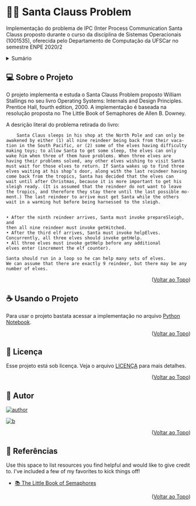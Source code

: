 # 🎅🏻 Santa Clauss Problem

Implementação do problema de IPC (Inter Process Communication Santa Clauss proposto durante o curso da disciplina de Sistemas Operacionais (1001535), oferecida pelo Departamento de Computação da UFSCar no semestre ENPE 2020/2

<div id="top"></div>
<!-- Sumário -->
<details>
  <summary>Sumário</summary>
  <ol>
    <li><a href="#sobre-o-projeto">💻 Sobre o Projeto</a></li>
    <li><a href="#usando">☕ Usando o Projeto</a></li>
    <li><a href="#Licença">📝 Licença</a></li>
    <li><a href="#Autor">📧 Autor</a></li>
    <li><a href="#Referências">📝 Referências</a></li>
  </ol>
</details>

<div id="sobre-o-projeto"></div>
<!-- ABOUT THE PROJECT -->

## 💻 Sobre o Projeto

O projeto implementa e estuda o Santa Clauss Problem proposto William Stallings no seu livro Operating Systems: Internals and Design Principles. Prentice Hall, fourth edition, 2000. A implementação é baseada na resolução proposta no The Little Book of Semaphores de Allen B. Downey.

A desrição literal do problema retirada do livro:
```
    Santa Claus sleeps in his shop at the North Pole and can only be
awakened by either (1) all nine reindeer being back from their vaca-
tion in the South Pacific, or (2) some of the elves having difficulty
making toys; to allow Santa to get some sleep, the elves can only
wake him when three of them have problems. When three elves are
having their problems solved, any other elves wishing to visit Santa
must wait for those elves to return. If Santa wakes up to find three
elves waiting at his shop’s door, along with the last reindeer having
come back from the tropics, Santa has decided that the elves can
wait until after Christmas, because it is more important to get his
sleigh ready. (It is assumed that the reindeer do not want to leave
the tropics, and therefore they stay there until the last possible mo-
ment.) The last reindeer to arrive must get Santa while the others
wait in a warming hut before being harnessed to the sleigh.


• After the ninth reindeer arrives, Santa must invoke prepareSleigh, and
then all nine reindeer must invoke getHitched.
• After the third elf arrives, Santa must invoke helpElves. 
Concurrently, all three elves should invoke getHelp.
• All three elves must invoke getHelp before any additional 
elves enter (increment the elf counter).

Santa should run in a loop so he can help many sets of elves. 
We can assume that there are exactly 9 reindeer, but there may be any number of elves.
```

<p align="right">(<a href="#top">Voltar ao Topo</a>)</p>

<div id="usando"></div>
<!-- USAGE EXAMPLES -->

## ☕ Usando o Projeto

Para usar o projeto bastata acessar a implementação no arquivo [Python Notebook](https://github.com/souzaitor/Santa-Clauss-Problem/blob/main/Trabalho_SO_Santa_Claus_Problem.ipynb).


<p align="right">(<a href="#top">Voltar ao Topo</a>)</p>

<div id="Licença"></div>
<!-- Licença -->

## 📝 Licença

Esse projeto está sob licença. Veja o arquivo [LICENÇA](https://github.com/souzaitor/Santa-Clauss-Problem/blob/main/LICENSE) para mais detalhes.

<p align="right">(<a href="#top">Voltar ao Topo</a>)</p>

<div id="Autor"></div>
<!-- Autor -->

## 📧 Autor



[![author](https://img.shields.io/badge/GitHub-100000?style=for-the-badge&logo=github&logoColor=white)](https://github.com/souzaitor)

[![b](hthttps://img.shields.io/badge/LinkedIn-0077B5?style=for-the-badge&logo=linkedin&logoColor=white)](www.linkedin.com/in/itorsouza)


<p align="right">(<a href="#top">Voltar ao Topo</a>)</p>

<div id="Referências"></div>
<!-- Referências -->

## 📝 Referências

Use this space to list resources you find helpful and would like to give credit to. I've included a few of my favorites to kick things off!

* [📚 The Little Book of Semaphores](https://greenteapress.com/semaphores/LittleBookOfSemaphores.pdf)

<p align="right">(<a href="#top">Voltar ao Topo</a>)</p>


